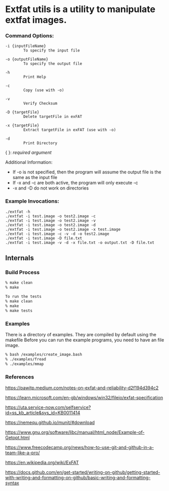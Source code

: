 # Extfat utils is a utility to manipulate extfat images.

### Command Options:
```
-i {inputFileName}
        To specify the input file

-o {outputFileName}
        To specify the output file

-h
        Print Help

-c
        Copy (use with -o)

-v
        Verify Checksum

-D {targetFile}
        Delete targetFile in exFAT

-x {targetFile}
        Extract targetFile in exFAT (use with -o)

-d
        Print Directory
```
{ }: *required argument*

Additional Information:
* If -o is not specified, then the program will assume the output file is the same as the input file
* If -x and -c are both active, the program will only execute -c
* -x and -D do not work on directories

### Example Invocations:
```
./extfat -h
./extfat -i test.image -o test2.image -c
./extfat -i test.image -o test2.image -v
./extfat -i test.image -o test2.image -d
./extfat -i test.image -o test2.image -x test.image
./extfat -i test.image -c -v -d -o test2.image
./extfat -i test.image -D file.txt
./extfat -i test.image -v -d -x file.txt -o output.txt -D file.txt
```
## Internals

### Build Process
```bash
% make clean
% make

To run the tests
% make clean
% make
% make tests

```

### Examples
There is a directory of examples.  They are compiled by default using the makefile
Before you can run the example programs, you need to have an file image.

```bash
% bash /examples/create_image.bash
% ./examples/fread
% ./examples/mmap
```

### References

https://pawitp.medium.com/notes-on-exfat-and-reliability-d2f194d394c2

https://learn.microsoft.com/en-gb/windows/win32/fileio/exfat-specification

https://uta.service-now.com/selfservice?id=ss_kb_article&sys_id=KB0011414

https://nemequ.github.io/munit/#download

https://www.gnu.org/software/libc/manual/html_node/Example-of-Getopt.html

https://www.freecodecamp.org/news/how-to-use-git-and-github-in-a-team-like-a-pro/

https://en.wikipedia.org/wiki/ExFAT

https://docs.github.com/en/get-started/writing-on-github/getting-started-with-writing-and-formatting-on-github/basic-writing-and-formatting-syntax
